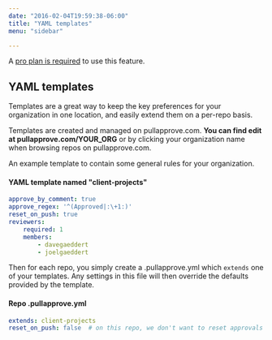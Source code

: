 ```yaml
---
date: "2016-02-04T19:59:38-06:00"
title: "YAML templates"
menu: "sidebar"

---
```

<div class="pro-required callout"><span class="fa fa-fw fa-level-up"></span> A <a href="https://pullapprove.com/pricing/">pro plan is required</a> to use this feature.</div>

## YAML templates

Templates are a great way to keep the key preferences for your organization in one location, and easily extend them on a per-repo basis.

Templates are created and managed on pullapprove.com. **You can find edit  at pullapprove.com/YOUR_ORG** or by clicking your organization name when browsing repos on pullapprove.com.

An example template to contain some general rules for your organization.

#### YAML template named "client-projects"
```yaml
approve_by_comment: true
approve_regex: '^(Approved|:\+1:)'
reset_on_push: true
reviewers:
    required: 1
    members:
        - davegaeddert
        - joelgaeddert
```

Then for each repo, you simply create a .pullapprove.yml which `extends` one of your templates. Any settings in this file will then override the defaults provided by the template.

#### Repo .pullapprove.yml
```yaml
extends: client-projects
reset_on_push: false  # on this repo, we don't want to reset approvals on push
```
